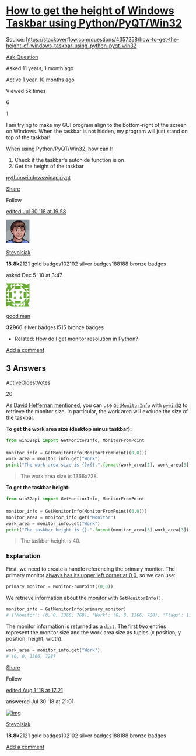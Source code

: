 # [How to get the height of Windows Taskbar using Python/PyQT/Win32](https://stackoverflow.com/questions/4357258/how-to-get-the-height-of-windows-taskbar-using-python-pyqt-win32)

Source: https://stackoverflow.com/questions/4357258/how-to-get-the-height-of-windows-taskbar-using-python-pyqt-win32

[Ask Question](https://stackoverflow.com/questions/ask)

Asked 11 years, 1 month ago

Active [1 year, 10 months ago](https://stackoverflow.com/questions/4357258/how-to-get-the-height-of-windows-taskbar-using-python-pyqt-win32?lastactivity)

Viewed 5k times



6

1

I am trying to make my GUI program align to the bottom-right of the screen on Windows. When the taskbar is not hidden, my program will just stand on top of the taskbar!

When using Python/PyQT/Win32, how can I:

1. Check if the taskbar's autohide function is on
2. Get the height of the taskbar

[python](https://stackoverflow.com/questions/tagged/python)[windows](https://stackoverflow.com/questions/tagged/windows)[winapi](https://stackoverflow.com/questions/tagged/winapi)[pyqt](https://stackoverflow.com/questions/tagged/pyqt)

[Share](https://stackoverflow.com/q/4357258)

Follow

[edited Jul 30 '18 at 19:58](https://stackoverflow.com/posts/4357258/revisions)

[![img](a.assets/jaomO.png)](https://stackoverflow.com/users/3357935/stevoisiak)

[Stevoisiak](https://stackoverflow.com/users/3357935/stevoisiak)

**18.8k**2121 gold badges102102 silver badges188188 bronze badges

asked Dec 5 '10 at 3:47

[![img](a.assets/a6c564808a2c3c9e3558fda9599c8b6c.png)](https://stackoverflow.com/users/527565/good-man)

[good man](https://stackoverflow.com/users/527565/good-man)

**329**66 silver badges1515 bronze badges

- Related: [How do I get monitor resolution in Python?](https://stackoverflow.com/q/3129322/3357935) 

[Add a comment](https://stackoverflow.com/questions/4357258/how-to-get-the-height-of-windows-taskbar-using-python-pyqt-win32#)



## 3 Answers

[Active](https://stackoverflow.com/questions/4357258/how-to-get-the-height-of-windows-taskbar-using-python-pyqt-win32?answertab=active#tab-top)[Oldest](https://stackoverflow.com/questions/4357258/how-to-get-the-height-of-windows-taskbar-using-python-pyqt-win32?answertab=oldest#tab-top)[Votes](https://stackoverflow.com/questions/4357258/how-to-get-the-height-of-windows-taskbar-using-python-pyqt-win32?answertab=votes#tab-top)





20



As [David Heffernan mentioned](https://stackoverflow.com/a/4358236/3357935), you can use [`GetMonitorInfo`](http://msdn.microsoft.com/en-us/library/dd144901.aspx) with [`pywin32`](https://pypi.org/project/pywin32/) to retrieve the monitor size. In particular, the work area will exclude the size of the taskbar.

**To get the work area size (desktop minus taskbar):**

```py
from win32api import GetMonitorInfo, MonitorFromPoint

monitor_info = GetMonitorInfo(MonitorFromPoint((0,0)))
work_area = monitor_info.get("Work")
print("The work area size is {}x{}.".format(work_area[2], work_area[3]))
```

> The work area size is 1366x728.

**To get the taskbar height:**

```py
from win32api import GetMonitorInfo, MonitorFromPoint

monitor_info = GetMonitorInfo(MonitorFromPoint((0,0)))
monitor_area = monitor_info.get("Monitor")
work_area = monitor_info.get("Work")
print("The taskbar height is {}.".format(monitor_area[3]-work_area[3]))
```

> The taskbar height is 40.

### Explanation

First, we need to create a handle referencing the primary monitor. The primary monitor [always has its upper left corner at 0,0](http://blogs.msdn.com/b/oldnewthing/archive/2007/08/09/4300545.aspx), so we can use:

```py
primary_monitor = MonitorFromPoint((0,0))
```

We retrieve information about the monitor with `GetMonitorInfo()`.

```py
monitor_info = GetMonitorInfo(primary_monitor)
# {'Monitor': (0, 0, 1366, 768), 'Work': (0, 0, 1366, 728), 'Flags': 1, 'Device': '\\\\.\\DISPLAY1'}
```

The monitor information is returned as a `dict`. The first two entries represent the monitor size and the work area size as tuples (x position, y position, height, width).

```py
work_area = monitor_info.get("Work")
# (0, 0, 1366, 728)
```



[Share](https://stackoverflow.com/a/51602236)

Follow

[edited Aug 1 '18 at 17:21](https://stackoverflow.com/posts/51602236/revisions)

answered Jul 30 '18 at 21:01

[![img](https://i.stack.imgur.com/jaomO.png?s=64&g=1)](https://stackoverflow.com/users/3357935/stevoisiak)

[Stevoisiak](https://stackoverflow.com/users/3357935/stevoisiak)

**18.8k**2121 gold badges102102 silver badges188188 bronze badges

[Add a comment](https://stackoverflow.com/questions/4357258/how-to-get-the-height-of-windows-taskbar-using-python-pyqt-win32#)